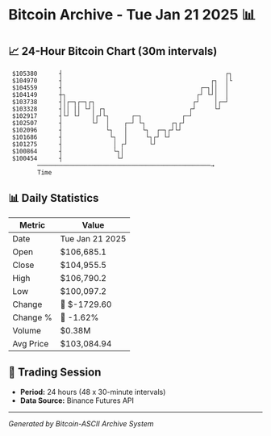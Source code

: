 # Bitcoin Archive - Tue Jan 21 2025 📊

## 📈 24-Hour Bitcoin Chart (30m intervals)

```
 $105380      ┤                                             ┌┐ 
 $104970      ┤                                         ┌┐  │└ 
 $104559      ┤                                      ┌─┐││  │  
 $104149      ┼┐                                    ┌┘ └┘│  │  
 $103738      ┤│┌─┐┌─┐┌┐                           ┌┘    │┌─┘  
 $103328      ┤││ ││ └┘│ ┌┐                       ┌┘     └┘    
 $102917      ┤└┘ └┘   │┌┘└┐      ┌─┐           ┌─┘            
 $102507      ┤        └┘  │    ┌─┘ └┐       ┌┐┌┘              
 $102096      ┤            └┐   │    └┐  ┌─┐┌┘└┘               
 $101686      ┤             └┐  │     └┐┌┘ └┘                  
 $101275      ┤              │ ┌┘      └┘                      
 $100864      ┤              └┐│                               
 $100454      ┤               └┘                               
        ────────────────────────────────────────────────→
        Time
```

## 📊 Daily Statistics

| Metric | Value |
|--------|-------|
| Date | Tue Jan 21 2025 |
| Open | $106,685.1 |
| Close | $104,955.5 |
| High | $106,790.2 |
| Low | $100,097.2 |
| Change | 🔴 $-1729.60 |
| Change % | 🔴 -1.62% |
| Volume | $0.38M |
| Avg Price | $103,084.94 |

## 📅 Trading Session

- **Period:** 24 hours (48 x 30-minute intervals)
- **Data Source:** Binance Futures API

---
*Generated by Bitcoin-ASCII Archive System*
